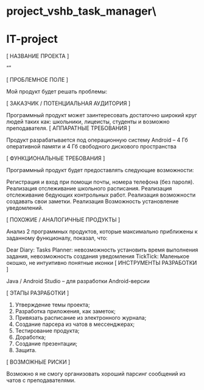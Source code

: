 # project_vshb_task_manager\


# IT-project
[ НАЗВАНИЕ ПРОЕКТА ]

“”

[ ПРОБЛЕМНОЕ ПОЛЕ ]

Мой продукт будет решать проблемы:


[ ЗАКАЗЧИК / ПОТЕНЦИАЛЬНАЯ АУДИТОРИЯ ]

Программный продукт может заинтересовать достаточно широкий круг людей таких как: школьники, лицеисты, студенты и возможно преподавателя.
[ АППАРАТНЫЕ ТРЕБОВАНИЯ ]

Продукт разрабатывается под операционную систему 
Android  – 4 Гб оперативной памяти и 4 Гб свободного дискового пространства


[ ФУНКЦИОНАЛЬНЫЕ ТРЕБОВАНИЯ ]

Программный продукт будет предоставлять следующие возможности:

Регистрация и вход при помощи почты, номера телефона (без пароля).
Реализация отслеживание школьного расписания.
Реализация отслеживание бедующих контрольных работ.
Реализация возможности создавать свои заметки.
Реализация Возможность установление уведомлений.




[ ПОХОЖИЕ / АНАЛОГИЧНЫЕ ПРОДУКТЫ ]

Анализ 2 программных продуктов, которые максимально приближены к заданному функционалу, показал, что:

Dear Diary: Tasks Planner: невозможность установить время выполнения задания, невозможность создания уведомления
TickTick: Маленькое окошко, не интуитивно понятные иконки
[ ИНСТРУМЕНТЫ РАЗРАБОТКИ ]

Java / Android Studio – для разработки Android-версии

[ ЭТАПЫ РАЗРАБОТКИ ]

1. Утверждение темы проекта;
2. Разработка приложения, как заметок;
3. Привязать расписание из электронного журнала;
4. Создание парсера из чатов в мессенджерах;
5. Тестирование продукта;
6. Доработка;
7. Создание презентации;
8. Защита.

[ ВОЗМОЖНЫЕ РИСКИ ]

Возможно я не смогу организовать хороший парсинг сообщений из чатов с преподавателями.
